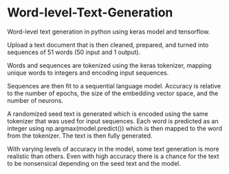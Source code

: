 # Word-level-Text-Generation

Word-level text generation in python using keras model and tensorflow.

Upload a text document that is then cleaned, prepared, and turned into sequences of 51 words (50 input and 1 output).

Words and sequences are tokenized using the keras tokenizer, mapping unique words to integers and encoding input sequences.

Sequences are then fit to a sequential language model. Accuracy is relative to the number of epochs, the size of the embedding vector space, and the number of neurons.

A randomized seed text is generated which is encoded using the same tokenizer that was used for input sequences. Each word is predicted as an integer using np.argmax(model.predict()) which is then mapped to the word from the tokenizer. The text is then fully generated.

With varying levels of accuracy in the model, some text generation is more realistic than others. Even with high accuracy there is a chance for the text to be nonsensical depending on the seed text and the model.
